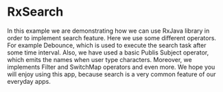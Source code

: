 # RxSearch
In this example we are demonstrating how we can use RxJava library in order to implement search feature. Here we use some different operators. For example Debounce, which is used to execute the search task after some time interval. Also, we have used a basic Publis Subject operator, which emits the names when user type characters. Moreover, we implements Filter and SwitchMap operators and even more. We hope you will enjoy using this app, because search is a very common feature of our everyday apps.

